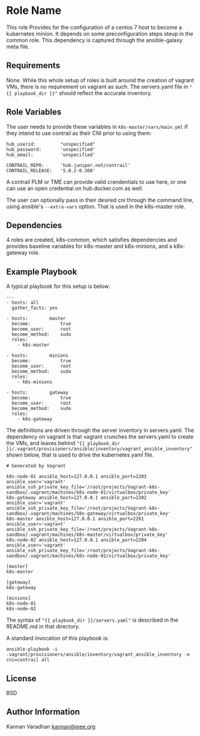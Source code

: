 Role Name
=========

This role Provides for the configuration of a centos 7 host to become a
kubernetes minion.  It depends on some preconfiguration steps steup in
the common role.  This dependency is captured through the ansible-galaxy
meta file.

Requirements
------------

None.  While this whole setup of roles is built around the creation of
vagrant VMs, there is no requirement on vagrant as such.  The servers.yaml
file in `"{{ playbook_dir }}"` should reflect the accurate inventory.

Role Variables
--------------
The user needs to provide these variables in `k8s-master/vars/main.yml`
if they intend to use contrail as their CNI  prior to using them:

```
hub_userid:         "unspecified"
hub_password:       'unspecified'
hub_email:          'unspecified'

CONTRAIL_REPO:      'hub.juniper.net/contrail'
CONTRAIL_RELEASE:   '5.0.2-0.360'
```
A contrail PLM or TME can provide valid crendentials to use here, or
one can use an open credential on hub.docker.com as well.

The user can optionally pass in their desired cni through the command
line, using ansible's `--extra-vars` option.  That is used in the
k8s-master role.

Dependencies
------------

4 roles are created, k8s-common, which satisfies dependencies and provides
baseline variables for k8s-master and k8s-minions, and a k8s-gateway role.

Example Playbook
----------------

A typical playbook for this setup is below:
```
---
- hosts: all
  gather_facts: yes
  
- hosts:        master
  become:           true
  become_user:      root
  become_method:    sudo
  roles:
    - k8s-master

- hosts:        minions
  become:           true
  become_user:      root
  become_method:    sudo
  roles:
    - k8s-minions

- hosts:        gateway
  become:           true
  become_user:      root
  become_method:    sudo
  roles:
    - k8s-gateway
```
The definitions are driven through the server inventory in
servers.yaml.  The dependency on vagrant is that vagrant crunches the
servers.yaml to create the VMs, and leaves behind
`"{{ playbook_dir }}/.vagrant/provisioners/ansible/inventory/vagrant_ansible_inventory"`
shown below, that is used to drive the kubernetes.yaml file.
```
# Generated by Vagrant

k8s-node-01 ansible_host=127.0.0.1 ansible_port=2203 ansible_user='vagrant' ansible_ssh_private_key_file='/root/projects/Vagrant-k8s-sandbox/.vagrant/machines/k8s-node-01/virtualbox/private_key'
k8s-gateway ansible_host=127.0.0.1 ansible_port=2202 ansible_user='vagrant' ansible_ssh_private_key_file='/root/projects/Vagrant-k8s-sandbox/.vagrant/machines/k8s-gateway/virtualbox/private_key'
k8s-master ansible_host=127.0.0.1 ansible_port=2201 ansible_user='vagrant' ansible_ssh_private_key_file='/root/projects/Vagrant-k8s-sandbox/.vagrant/machines/k8s-master/virtualbox/private_key'
k8s-node-02 ansible_host=127.0.0.1 ansible_port=2204 ansible_user='vagrant' ansible_ssh_private_key_file='/root/projects/Vagrant-k8s-sandbox/.vagrant/machines/k8s-node-02/virtualbox/private_key'

[master]
k8s-master

[gateway]
k8s-gateway

[minions]
k8s-node-01
k8s-node-02
```

The syntax of `"{{ playbook_dir }}/servers.yaml"` is described in the
README.md in that directory.

A standard invocation of this playbook is:

```
ansible-playbook -i .vagrant/provisioners/ansible/inventory/vagrant_ansible_inventory -e cni=contrail all
```

License
-------

BSD

Author Information
------------------

Kannan Varadhan
kannan@ieee.org
